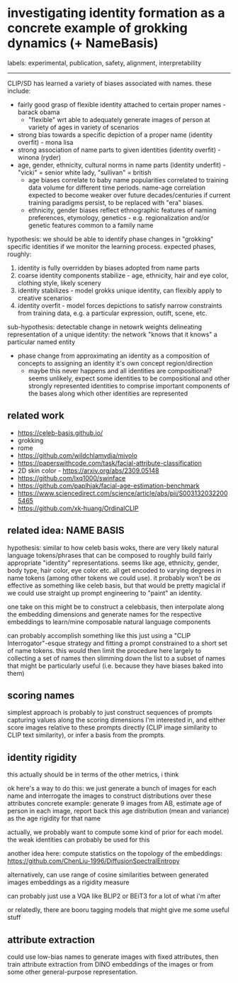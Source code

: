 # investigating identity formation as a concrete example of grokking dynamics (+ NameBasis)

labels: experimental, publication, safety, alignment, interpretability

---

CLIP/SD has learned a variety of biases associated with names. these include:

* fairly good grasp of flexible identity attached to certain proper names - barack obama
  * "flexible" wrt able to adequately generate images of person at variety of ages in variety of scenarios
* strong bias towards a specific depiction of a proper name (identity overfit) - mona lisa
* strong association of name parts to given identities (identity overfit) - winona (ryder)
* age, gender, ethnicity, cultural norms in name parts (identity underfit) - "vicki" = senior white lady, "sullivan" = british
  * age biases correlate to baby name popularities correlated to training data volume for different time periods. name-age correlation expected to become weaker over future decades/centuries if current training paradigms persist, to be replaced with "era" biases.
  * ethnicity, gender biases reflect ethnographic features of naming preferences, etymology, genetics - e.g. regionalization and/or genetic features common to a family name

hypothesis: we should be able to identify phase changes in "grokking" specific identities if we monitor the learning process. expected phases, roughly:

1. identity is fully overridden by biases adopted from name parts
2. coarse identity components stabilize - age, ethnicity, hair and eye color, clothing style, likely scenery
3. identity stabilizes - model grokks unique identity, can flexibly apply to creative scenarios
4. identity overfit - model forces depictions to satisfy narrow constraints from training data, e.g. a particular expression, outift, scene, etc.

sub-hypothesis: detectable change in netowrk weights delineating representation of a unique identity: the network "knows that it knows" a particular named entity

* phase change from approximating an identity as a composition of concepts to assigning an identity it's own concept region/direction
  * maybe this never happens and all identities are compositional? seems unlikely, expect some identities to be compositional and other strongly represented identities to comprise important components of the bases along which other identities are represented


 ## related work

 * https://celeb-basis.github.io/
 * grokking
 * rome
 * https://github.com/wildchlamydia/mivolo
 * https://paperswithcode.com/task/facial-attribute-classification
 * 2D skin color - https://arxiv.org/abs/2309.05148
 * https://github.com/lxq1000/swinface
 * https://github.com/paplhjak/facial-age-estimation-benchmark
 * https://www.sciencedirect.com/science/article/abs/pii/S0031320322005465
 * https://github.com/xk-huang/OrdinalCLIP

## related idea: NAME BASIS

hypothesis: similar to how celeb basis woks, there are very likely natural language tokens/phrases that can be composed to roughly build fairly appropriate "identity" representations. seems like age, ethnicity, gender, body type, hair color, eye color etc. all get encoded to varying degrees in name tokens (among other tokens we could use). it probably won't be *as* effective as something like celeb basis, but that would be pretty magiclal if we could use straight up prompt engineering to "paint" an identity.

one take on this might be to construct a celebbasis, then interpolate along the embedding dimensions and generate names for the respective embeddings to learn/mine composable natural language components

can probably accomplish something like this just using a "CLIP Interrogator"-esque strategy and fitting a prompt constrained to a short set of name tokens. this would then limit the procedure here largely to collecting a set of names then slimming down the list to a subset of names that might be particularly useful (i.e. because they have biases baked into them) 

## scoring names

simplest approach is probably to just construct sequences of prompts capturing values along the scoring dimensions I'm interested in, and either score images relative to these prompts directly (CLIP image similarity to CLIP text similarity), or infer a basis from the prompts.

## identity rigidity

this actually should be in terms of the other metrics, i think

ok here's a way to do this: we just generate a bunch of images for each name and interrogate the images to construct distributions over these attributes
concrete example: generate 9 images from AB, estimate age of person in each image, report back this age distribution (mean and variance) as the age rigidity for that name

actually, we probably want to compute some kind of prior for each model. the weak identities can probably be used for this

another idea here: compute statistics on the topology of the embeddings: https://github.com/ChenLiu-1996/DiffusionSpectralEntropy

alternatively, can use range of cosine similarities between generated images embeddings as a rigidity measure

can probably just use a VQA like BLIP2 or BEiT3 for a lot of what i'm after

or relatedly, there are booru tagging models that might give me some useful stuff

## attribute extraction

could use low-bias names to generate images with fixed attributes, then train attribute extraction from DINO embeddings of the images or from some other general-purpose representation.
